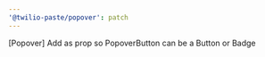 ```yaml
---
'@twilio-paste/popover': patch
---
```


[Popover] Add as prop so PopoverButton can be a Button or Badge
